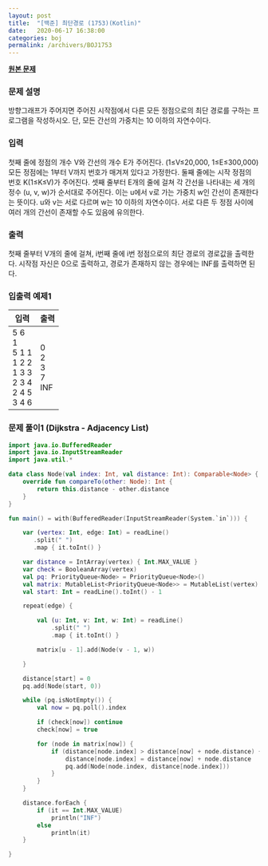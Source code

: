 ```yaml
---
layout: post
title:  "[백준] 최단경로 (1753)(Kotlin)"
date:   2020-06-17 16:38:00
categories: boj
permalink: /archivers/BOJ1753
---
```


**[원본 문제](https://www.acmicpc.net/problem/1753)**

### 문제 설명

방향그래프가 주어지면 주어진 시작점에서 다른 모든 정점으로의 최단 경로를 구하는 프로그램을 작성하시오. 단, 모든 간선의 가중치는 10 이하의 자연수이다.

### 입력

첫째 줄에 정점의 개수 V와 간선의 개수 E가 주어진다. (1≤V≤20,000, 1≤E≤300,000) 모든 정점에는 1부터 V까지 번호가 매겨져 있다고 가정한다. 둘째 줄에는 시작 정점의 번호 K(1≤K≤V)가 주어진다. 셋째 줄부터 E개의 줄에 걸쳐 각 간선을 나타내는 세 개의 정수 (u, v, w)가 순서대로 주어진다. 이는 u에서 v로 가는 가중치 w인 간선이 존재한다는 뜻이다. u와 v는 서로 다르며 w는 10 이하의 자연수이다. 서로 다른 두 정점 사이에 여러 개의 간선이 존재할 수도 있음에 유의한다.

### 출력

첫째 줄부터 V개의 줄에 걸쳐, i번째 줄에 i번 정점으로의 최단 경로의 경로값을 출력한다. 시작점 자신은 0으로 출력하고, 경로가 존재하지 않는 경우에는 INF를 출력하면 된다.


### 입출력 예제1

|입력|출력|
|-----|-----|
|5 6<br>1<br>5 1 1<br>1 2 2<br>1 3 3<br>2 3 4<br>2 4 5<br>3 4 6|0<br>2<br>3<br>7<br>INF|


### 문제 풀이1 (Dijkstra - Adjacency List)

```kotlin
import java.io.BufferedReader
import java.io.InputStreamReader
import java.util.*

data class Node(val index: Int, val distance: Int): Comparable<Node> {
    override fun compareTo(other: Node): Int {
        return this.distance - other.distance
    }
}

fun main() = with(BufferedReader(InputStreamReader(System.`in`))) {

    var (vertex: Int, edge: Int) = readLine()
       .split(" ")
       .map { it.toInt() }

    var distance = IntArray(vertex) { Int.MAX_VALUE }
    var check = BooleanArray(vertex)
    val pq: PriorityQueue<Node> = PriorityQueue<Node>()
    val matrix: MutableList<PriorityQueue<Node>> = MutableList(vertex) { PriorityQueue<Node>() }
    val start: Int = readLine().toInt() - 1

    repeat(edge) {

        val (u: Int, v: Int, w: Int) = readLine()
            .split(" ")
            .map { it.toInt() }

        matrix[u - 1].add(Node(v - 1, w))

    }

    distance[start] = 0
    pq.add(Node(start, 0))

    while (pq.isNotEmpty()) {
        val now = pq.poll().index

        if (check[now]) continue
        check[now] = true

        for (node in matrix[now]) {
            if (distance[node.index] > distance[now] + node.distance) {
                distance[node.index] = distance[now] + node.distance
                pq.add(Node(node.index, distance[node.index]))
            }
        }
    }

    distance.forEach {
        if (it == Int.MAX_VALUE)
            println("INF")
        else
            println(it)
    }

}
```

